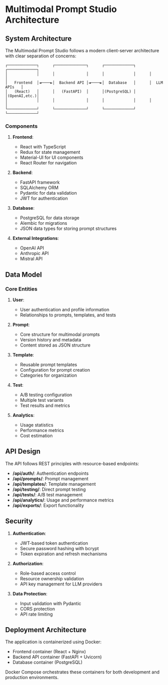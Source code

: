 # Multimodal Prompt Studio Architecture

## System Architecture

The Multimodal Prompt Studio follows a modern client-server architecture with clear separation of concerns:

```
┌─────────────┐      ┌──────────────┐      ┌─────────────┐      ┌─────────────┐
│             │      │              │      │             │      │             │
│   Frontend  │◄────►│  Backend API │◄────►│  Database   │      │  LLM APIs   │
│   (React)   │      │   (FastAPI)  │      │(PostgreSQL) │      │(OpenAI,etc.)│
│             │      │              │      │             │      │             │
└─────────────┘      └──────────────┘      └─────────────┘      └─────────────┘
```

### Components

1. **Frontend**:
   - React with TypeScript
   - Redux for state management
   - Material-UI for UI components
   - React Router for navigation

2. **Backend**:
   - FastAPI framework
   - SQLAlchemy ORM
   - Pydantic for data validation
   - JWT for authentication

3. **Database**:
   - PostgreSQL for data storage
   - Alembic for migrations
   - JSON data types for storing prompt structures

4. **External Integrations**:
   - OpenAI API
   - Anthropic API
   - Mistral API

## Data Model

### Core Entities

1. **User**:
   - User authentication and profile information
   - Relationships to prompts, templates, and tests

2. **Prompt**:
   - Core structure for multimodal prompts
   - Version history and metadata
   - Content stored as JSON structure

3. **Template**:
   - Reusable prompt templates
   - Configuration for prompt creation
   - Categories for organization

4. **Test**:
   - A/B testing configuration
   - Multiple test variants
   - Test results and metrics

5. **Analytics**:
   - Usage statistics
   - Performance metrics
   - Cost estimation

## API Design

The API follows REST principles with resource-based endpoints:

- **/api/auth/**: Authentication endpoints
- **/api/prompts/**: Prompt management
- **/api/templates/**: Template management
- **/api/testing/**: Direct prompt testing
- **/api/tests/**: A/B test management
- **/api/analytics/**: Usage and performance metrics
- **/api/exports/**: Export functionality

## Security

1. **Authentication**:
   - JWT-based token authentication
   - Secure password hashing with bcrypt
   - Token expiration and refresh mechanisms

2. **Authorization**:
   - Role-based access control
   - Resource ownership validation
   - API key management for LLM providers

3. **Data Protection**:
   - Input validation with Pydantic
   - CORS protection
   - API rate limiting

## Deployment Architecture

The application is containerized using Docker:

- Frontend container (React + Nginx)
- Backend API container (FastAPI + Uvicorn)
- Database container (PostgreSQL)

Docker Compose orchestrates these containers for both development and production environments.
